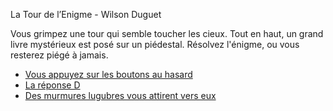 La Tour de l’Enigme - Wilson Duguet

Vous grimpez une tour qui semble toucher les cieux.
Tout en haut, un grand livre mystérieux est posé sur un piédestal.
Résolvez l'énigme, ou vous resterez piégé à jamais.

- [Vous appuyez sur les boutons au hasard](https://github.com/WilsonUCA/Labyrinthe-sens-dessus-dessous/blob/main/La%20Grande%20Salle%20finale.md)
- [La réponse D](https://github.com/WilsonUCA/Labyrinthe-sens-dessus-dessous/blob/main/GAMEOVER.md)
- [Des murmures lugubres vous attirent vers eux](TBD)
